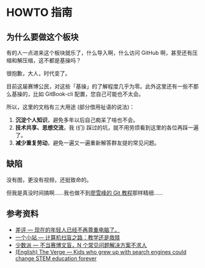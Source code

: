 # HOWTO 指南

## 为什么要做这个板块

有的人一点进来这个板块就乐了，什么导入啊，什么访问 GitHub 啊，甚至还有压缩和解压缩，这不都是基操吗？

很抱歉，大人，时代变了。

目前这届赛博公民，对这些「基操」的了解程度几乎为零。此外这里还有一些不那么基操的，比如 GitBook-cli 配置，您自己可能也不太会。

所以，这里的文档有三大用途 (部分借用祉语的说法)：

1. **沉淀个人知识**，避免多年以后自己痴呆了啥也不会。
2. **技术共享、思想交流**，我 (们) 踩过的坑，就不用劳烦看到这里的各位再踩一遍了。
3. **减少重复劳动**，避免一遍又一遍重新解答群友提的常见问题。

## 缺陷

没有图，更没有视频，还挺致命的。

但我是真没时间搞啊……我也做不到[廖雪峰的 Git 教程](https://liaoxuefeng.com/books/git/)那样精细……

## 参考资料

- [差评 — 现在的年轻人已经不再尊重电脑了。](https://mp.weixin.qq.com/s/-CdWyLpB-276RDStcNL0-Q)
- [一个小站 — 计算机扫盲之路：教学还是救赎](https://www.ygxz.in/collect/4276/)
- [少数派 — 不当赛博文盲，N 个常见问题解决方案不求人](https://sspai.com/post/91469)
- [(English) The Verge — Kids who grew up with search engines could change STEM education forever](https://www.theverge.com/22684730/students-file-folder-directory-structure-education-gen-z)
